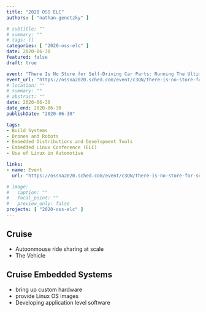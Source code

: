 ```yaml
---
title: "2020 OSS ELC"
authors: [ "nathan-genetzky" ]

# subtitle: ""
# summary: ""
# tags: []
categories: [ "2020-oss-elc" ]
date: 2020-06-30
featured: false
draft: true

event: "There Is No Store for Self-Driving Car Parts: Running The Ultimate Battery-Powered Device with Linux - Stephen Segal & Matt Fornero, Cruise"
event_url: "https://ossna2020.sched.com/event/c3QN/there-is-no-store-for-self-driving-car-parts-running-the-ultimate-battery-powered-device-with-linux-stephen-segal-matt-fornero-cruise"
# location: ""
# summary: ""
# abstract: ""
date: 2020-06-30
date_end: 2020-06-30
publishDate: "2020-06-30"

tags:
- Build Systems
- Drones and Robots
- Embedded Distributions and Development Tools
- Embedded Linux Conference (ELC)
- Use of Linux in Automotive

links:
- name: Event
  url: "https://ossna2020.sched.com/event/c3QN/there-is-no-store-for-self-driving-car-parts-running-the-ultimate-battery-powered-device-with-linux-stephen-segal-matt-fornero-cruise"

# image:
#   caption: ""
#   focal_point: ""
#   preview_only: false
projects: [ "2020-oss-elc" ]
---
```


## Cruise

- Autoonmouse ride sharing at scale
- The Vehicle

## Cruise Embedded Systems

- bring up custom hardware
- provide Linux OS images
- Developing application level software

